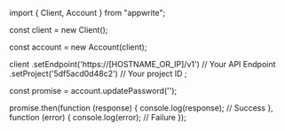 import { Client, Account } from "appwrite";

const client = new Client();

const account = new Account(client);

client
    .setEndpoint('https://[HOSTNAME_OR_IP]/v1') // Your API Endpoint
    .setProject('5df5acd0d48c2') // Your project ID
;

const promise = account.updatePassword('');

promise.then(function (response) {
    console.log(response); // Success
}, function (error) {
    console.log(error); // Failure
});